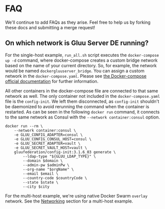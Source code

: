 # FAQ

We'll continue to add FAQs as they arise. Feel free to help us by forking these docs and submitting a merge request!

## On which network is Gluu Server DE running?

For the single-host example, `run_all.sh` script executes the `docker-compose up -d` command, where docker-compose creates a custom bridge network based on the name of your current directory. So, for example, the network would be named `dockergluuserver_bridge`. You can assign a custom network in the `docker-compose.yaml`. Please see [the Docker-compose official documentation](https://docs.docker.com/compose/networking/#specify-custom-networks) for further information.

All other containers in the docker-compose file are connected to that same network as well. The only container not included in the `docker-compose.yaml` file is the `config-init`. We left them disconnected, as `config-init` shouldn't be daemonized to avoid rerunning the command when the container is restarted.
As can be seen in the following `docker run` command, it connects to the same network as Consul with the `--network container:consul` option.

    docker run --rm \
        --network container:consul \
        -e GLUU_CONFIG_ADAPTER=consul \
        -e GLUU_CONFIG_CONSUL_HOST=consul \
        -e GLUU_SECRET_ADAPTER=vault \
        -e GLUU_SECRET_VAULT_HOST=vault \
        gluufederation/config-init:3.1.6_03 generate \
            --ldap-type "${GLUU_LDAP_TYPE}" \
            --domain $domain \
            --admin-pw $adminPw \
            --org-name "$orgName" \
            --email $email \
            --country-code $countryCode \
            --state $state \
            --city $city

For the multi-host example, we're using native Docker Swarm `overlay` network. See the [Networking](./example/swarm-mode.md#Networking) section for a multi-host example.
